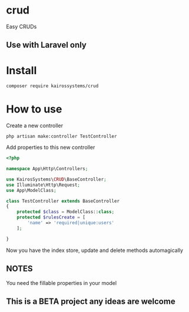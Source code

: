 # crud
Easy CRUDs

## Use with Laravel only

# Install
```
composer require kairossystems/crud
```

# How to use

Create a new controller
```
php artisan make:controller TestController
```

Add properties to this new controller
```php
<?php

namespace App\Http\Controllers;

use KairosSystems\CRUD\BaseController;
use Illuminate\Http\Request;
use App\ModelClass;

class TestController extends BaseController
{
    protected $class = ModelClass::class;
    protected $rulesCreate = [
        'name' => 'required|unique:users'
    ];

}
```
Now you have the index store, update and delete methods automagically

## NOTES
You need the fillable properties in your model

## This is a BETA project any ideas are welcome
